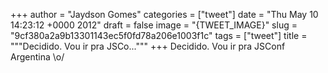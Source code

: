 
+++
author = "Jaydson Gomes"
categories = ["tweet"]
date = "Thu May 10 14:23:12 +0000 2012"
draft = false
image = "{TWEET_IMAGE}"
slug = "9cf380a2a9b13301143ec5f0fd78a206e1003f1c"
tags = ["tweet"]
title = """Decidido. Vou ir pra JSCo..."""
+++
Decidido. Vou ir pra JSConf Argentina \o/
